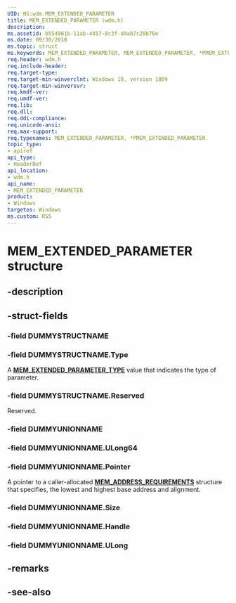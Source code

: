 ```yaml
---
UID: NS:wdm.MEM_EXTENDED_PARAMETER
title: MEM_EXTENDED_PARAMETER (wdm.h)
description: 
ms.assetid: b554961b-11ab-4457-8c3f-d4ab7c28b76e
ms.date: 09/30/2018
ms.topic: struct
ms.keywords: MEM_EXTENDED_PARAMETER, MEM_EXTENDED_PARAMETER, *PMEM_EXTENDED_PARAMETER, 
req.header: wdm.h
req.include-header:
req.target-type:
req.target-min-winverclnt: Windows 10, version 1809
req.target-min-winversvr:
req.kmdf-ver:
req.umdf-ver:
req.lib:
req.dll:
req.ddi-compliance:
req.unicode-ansi:
req.max-support:
req.typenames: MEM_EXTENDED_PARAMETER, *PMEM_EXTENDED_PARAMETER
topic_type: 
- apiref
api_type: 
- HeaderDef
api_location: 
- wdm.h
api_name: 
- MEM_EXTENDED_PARAMETER
product:
- Windows
targetos: Windows
ms.custom: RS5
---
```


# MEM_EXTENDED_PARAMETER structure

## -description


## -struct-fields

### -field DUMMYSTRUCTNAME
 
### -field DUMMYSTRUCTNAME.Type
A [**MEM_EXTENDED_PARAMETER_TYPE**](ne-wdm-mem_extended_parameter_type.md) value that indicates the type of parameter.
 
### -field DUMMYSTRUCTNAME.Reserved
Reserved.
 
### -field DUMMYUNIONNAME
 
### -field DUMMYUNIONNAME.ULong64
 
### -field DUMMYUNIONNAME.Pointer
A pointer to a caller-allocated [**MEM_ADDRESS_REQUIREMENTS**](https://docs.microsoft.com/windows/desktop/api/winnt/ns-winnt-_mem_address_requirements) structure that specifies, the lowest and highest base address and alignment.
 
### -field DUMMYUNIONNAME.Size
 
### -field DUMMYUNIONNAME.Handle
 
### -field DUMMYUNIONNAME.ULong
 

## -remarks

## -see-also

